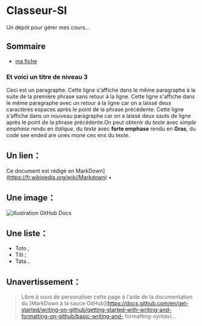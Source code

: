 # Classeur-SI
Un dépôt pour gérer mes cours...
## Sommaire

- [ma fiche](Fiche.md)
### Et voici un titre de niveau 3
Ceci est un paragraphe.
Cette ligne s'affiche dans le même paragraphe à la suite de la première phrase sans retour à la ligne. Cette ligne s'affiche dans le même paragraphe avec un retour à la ligne
car on a laissé deux caractères espaces après le point de la phrase précédente.
Cette ligne s'affiche dans un nouveau paragraphe
car on a laissé deux sauts de ligne après le point de la phrase précédente.On peut obtenir du _texte_ avec *simple emphase* rendu en *italique*,
du _texte_ avec **forte emphase** rendu en **Gras**,
du code see ended are unes mone ces ens du texte.

## Un lien：
Ce document est rédigé en MarkDown](https://fr.wikipedia.org/wiki/Markdown) •
## Une image：
 ![illustration GitHub Docs](https://ericecmorlaix.github.io/img/GitHub00c.png)
## Une liste：
- Toto ;
- Titi ;
- Tata...

## Unavertissement：
 > Libre à vous de personaliser cette page à l'aide de la documentation
 > du [MarkDown à la sauce GitHub](https://docs.github.com/en/get-started/writing-on-github/getting-started-with-writing-and-formatting-on-github/basic-writing-and-
formatting-syntax)...
